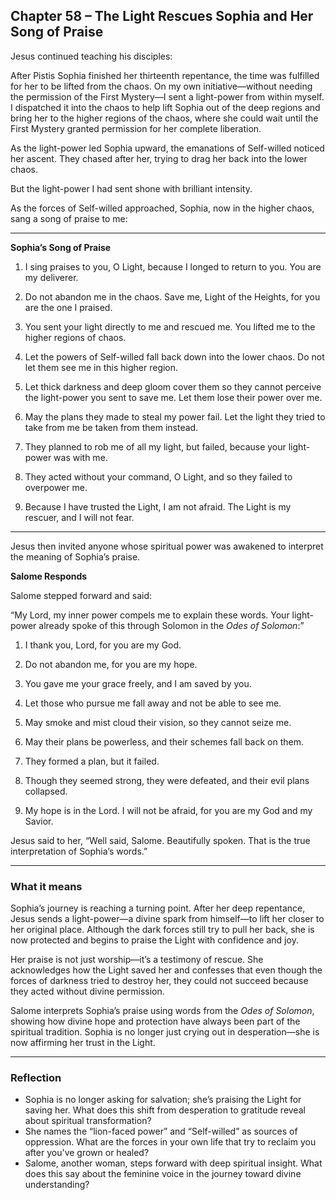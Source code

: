 ## Chapter 58 – The Light Rescues Sophia and Her Song of Praise

Jesus continued teaching his disciples:

After Pistis Sophia finished her thirteenth repentance, the time was fulfilled for her to be lifted from the chaos. On my own initiative—without needing the permission of the First Mystery—I sent a light-power from within myself. I dispatched it into the chaos to help lift Sophia out of the deep regions and bring her to the higher regions of the chaos, where she could wait until the First Mystery granted permission for her complete liberation.

As the light-power led Sophia upward, the emanations of Self-willed noticed her ascent. They chased after her, trying to drag her back into the lower chaos.

But the light-power I had sent shone with brilliant intensity.

As the forces of Self-willed approached, Sophia, now in the higher chaos, sang a song of praise to me:

---

**Sophia’s Song of Praise**

1. I sing praises to you, O Light, because I longed to return to you. You are my deliverer.  

2. Do not abandon me in the chaos. Save me, Light of the Heights, for you are the one I praised.  

3. You sent your light directly to me and rescued me. You lifted me to the higher regions of chaos.  

4. Let the powers of Self-willed fall back down into the lower chaos. Do not let them see me in this higher region.  

5. Let thick darkness and deep gloom cover them so they cannot perceive the light-power you sent to save me. Let them lose their power over me.  

6. May the plans they made to steal my power fail. Let the light they tried to take from me be taken from them instead.  

7. They planned to rob me of all my light, but failed, because your light-power was with me.  

8. They acted without your command, O Light, and so they failed to overpower me.  

9. Because I have trusted the Light, I am not afraid. The Light is my rescuer, and I will not fear.

---

Jesus then invited anyone whose spiritual power was awakened to interpret the meaning of Sophia’s praise.

**Salome Responds**

Salome stepped forward and said:

“My Lord, my inner power compels me to explain these words. Your light-power already spoke of this through Solomon in the *Odes of Solomon*:”

1. I thank you, Lord, for you are my God.  

2. Do not abandon me, for you are my hope.  

3. You gave me your grace freely, and I am saved by you.  

4. Let those who pursue me fall away and not be able to see me.  

5. May smoke and mist cloud their vision, so they cannot seize me.  

6. May their plans be powerless, and their schemes fall back on them.  

7. They formed a plan, but it failed.  

8. Though they seemed strong, they were defeated, and their evil plans collapsed.  

9. My hope is in the Lord. I will not be afraid, for you are my God and my Savior.

Jesus said to her, “Well said, Salome. Beautifully spoken. That is the true interpretation of Sophia’s words.”

---

### What it means

Sophia’s journey is reaching a turning point. After her deep repentance, Jesus sends a light-power—a divine spark from himself—to lift her closer to her original place. Although the dark forces still try to pull her back, she is now protected and begins to praise the Light with confidence and joy.

Her praise is not just worship—it’s a testimony of rescue. She acknowledges how the Light saved her and confesses that even though the forces of darkness tried to destroy her, they could not succeed because they acted without divine permission.

Salome interprets Sophia’s praise using words from the *Odes of Solomon*, showing how divine hope and protection have always been part of the spiritual tradition. Sophia is no longer just crying out in desperation—she is now affirming her trust in the Light.

---

### Reflection

* Sophia is no longer asking for salvation; she’s praising the Light for saving her. What does this shift from desperation to gratitude reveal about spiritual transformation?
* She names the “lion-faced power” and “Self-willed” as sources of oppression. What are the forces in your own life that try to reclaim you after you've grown or healed?
* Salome, another woman, steps forward with deep spiritual insight. What does this say about the feminine voice in the journey toward divine understanding?

